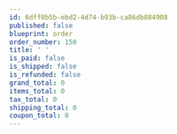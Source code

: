 ```yaml
---
id: 6dff0b5b-ebd2-4d74-b93b-ca86db884908
published: false
blueprint: order
order_number: 150
title: ' '
is_paid: false
is_shipped: false
is_refunded: false
grand_total: 0
items_total: 0
tax_total: 0
shipping_total: 0
coupon_total: 0
---
```


